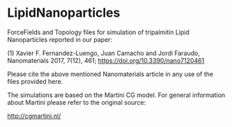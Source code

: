 # LipidNanoparticles
ForceFields and Topology files for simulation of tripalmitin Lipid Nanoparticles reported in our paper:

(1) Xavier F. Fernandez-Luengo, Juan Camacho and Jordi Faraudo, Nanomaterials 2017, 7(12), 461; https://doi.org/10.3390/nano7120461

Please cite the above mentioned Nanomaterials article in any use of the files provided here.

The simulations are based on the Martini CG model. For general information about Martini please refer to the original source:

http://cgmartini.nl/


